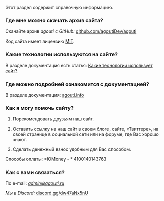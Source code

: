 Этот раздел содержит справочную информацию.  

### Где мне можно скачать архив сайта?
Скачайте архив *agouti с GitHub:* [github.com/agoutiDev/agouti](https://github.com/agoutiDev/agouti)

Код сайта имеет лицензию [MIT](https://ru.wikipedia.org/wiki/%D0%9B%D0%B8%D1%86%D0%B5%D0%BD%D0%B7%D0%B8%D1%8F_MIT).  

### Какие технологии используются на сайте?
В разделе документация есть статья: [Какие технологии использует сайт?](https://agouti.info/support/article/hleb)

### Где можно подробней ознакомится с документацией?
В разделе документация: [agouti.info](https://agouti.info)

### Как я могу помочь сайту?

1. Порекомендовать друзьям наш сайт.

2. Оставить ссылку на наш сайт в своем блоге, сайте, «Твиттере», на своей странице в социальной сети или на форуме, где Вас хорошо знают.

3. Сделать денежный взнос удобным для Вас способом. 

Способы оплаты: *ЮMoney - * 4100140143763

### Как с вами связаться?
По e-mail: *admin@agouti.ru*
        
*Мы в Discord:* [discord.gg/dw47aNx5nU](https://discord.gg/dw47aNx5nU)
         